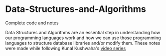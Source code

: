 # Data-Structures-and-Algorithms
Complete code and notes

Data Structures and Algorithms are an essential step in understanding how our programming languages work and how we can use those programming languages to structure database libraries and/or modify them. These notes were made while following Kunal Kushwaha's [video series](https://youtube.com/playlist?list=PL9gnSGHSqcnr_DxHsP7AW9ftq0AtAyYqJ)
